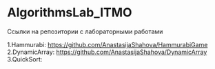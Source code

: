 # AlgorithmsLab_ITMO

Ссылки на репозитории с лабораторными работами

1.Hammurabi: https://github.com/AnastasijaShahova/HammurabiGame   
2.DynamicArray: https://github.com/AnastasijaShahova/DynamicArray  
3.QuickSort: 



